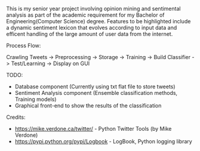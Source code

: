 This is my senior year project involving opinion mining and sentimental analysis as part of the academic requirement for my Bachelor of Engineering(Computer Science) degree.
Features to be highlighted include a dynamic sentiment lexicon that evolves according to input data and efficent handling of the large amount of user data from the internet.

Process Flow:

Crawling Tweets -> Preprocessing -> Storage -> Training -> Build Classifier -> Test/Learning -> Display on GUI


TODO:
- Database component (Currently using txt flat file to store tweets)
- Sentiment Analysis component (Ensemble classification methods, Training models)
- Graphical front-end to show the results of the classification

Credits:
- https://mike.verdone.ca/twitter/ - Python Twitter Tools (by Mike Verdone)
- https://pypi.python.org/pypi/Logbook - LogBook, Python logging library

